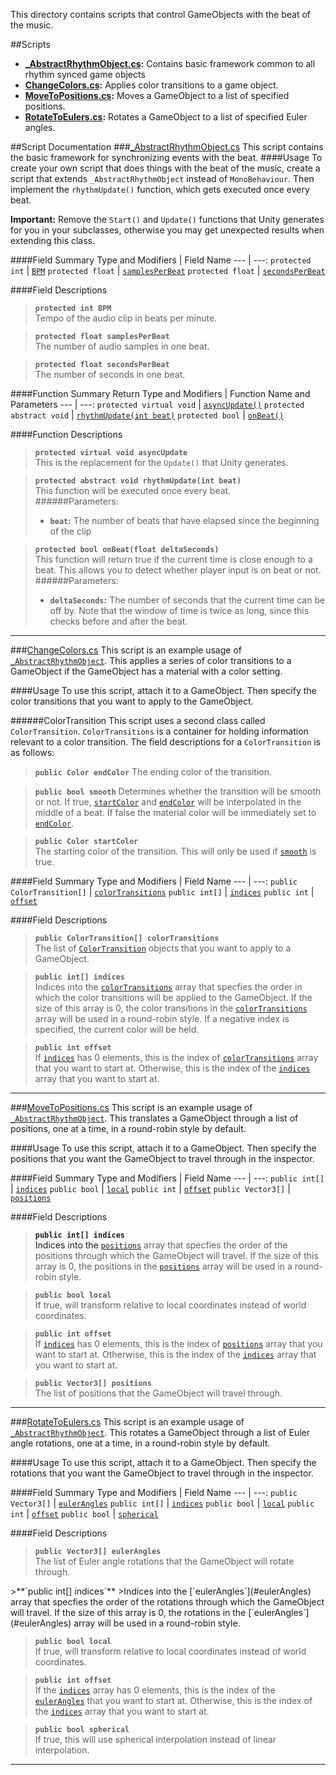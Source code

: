 This directory contains scripts that control GameObjects with the beat of the music.

##Scripts
- **[_AbstractRhythmObject.cs](#_AbstractRhythmObject.cs):** Contains basic framework common to all rhythm synced game objects
- **[ChangeColors.cs](#ChangeColors.cs):** Applies color transitions to a game object.
- **[MoveToPositions.cs](#MoveToPositions.cs):** Moves a GameObject to a list of specified positions.
- **[RotateToEulers.cs](#RotateToEulers.cs):** Rotates a GameObject to a list of specified Euler angles.

##Script Documentation
###<a name="_AbstractRhythmObject.cs"></a>[_AbstractRhythmObject.cs](./_AbstractRhythmObject.cs)
This script contains the basic framework for synchronizing events with the beat.
####Usage
To create your own script that does things with the beat of the music, create a script that extends `_AbstractRhythmObject` instead of `MonoBehaviour`. Then implement the `rhythmUpdate()` function, which gets executed once every beat.

**Important:** Remove the `Start()` and `Update()` functions that Unity generates for you in your subclasses, otherwise you may get unexpected results when extending this class.

####Field Summary
Type and Modifiers | Field Name
--- | ---:
`protected int` | [`BPM`](#BPM)
`protected float` | [`samplesPerBeat`](#samplesPerBeat)
`protected float` | [`secondsPerBeat`](#secondsPerBeat)

####Field Descriptions
<a name="BPM"></a>
>**`protected int BPM`**  
>Tempo of the audio clip in beats per minute.

<a name="samplesPerBeat"></a>
>**`protected float samplesPerBeat`**  
>The number of audio samples in one beat.

<a name="secondsPerBeat"></a>
>**`protected float secondsPerBeat`**  
>The number of seconds in one beat.

####Function Summary
Return Type and Modifiers | Function Name and Parameters
--- | ---:
`protected virtual void` | [`asyncUpdate()`](#asyncUpdate)
`protected abstract void` | [`rhythmUpdate(int beat)`](#rhythmUpdate)
`protected bool` | [`onBeat()`](#onBeat)

####Function Descriptions
<a name="asyncUpdate()"></a>
>**`protected virtual void asyncUpdate`**  
>This is the replacement for the `Update()` that Unity generates.

<a name="rhythmUpdate"></a>
>**`protected abstract void rhythmUpdate(int beat)`**  
>This function will be executed once every beat.  
>######Parameters:
>- **`beat`:** The number of beats that have elapsed since the beginning of the clip

<a name="onBeat"></a>
>**`protected bool onBeat(float deltaSeconds)`**  
>This function will return true if the current time is close enough to a beat. This allows you to detect whether player input is on beat or not.  
>######Parameters:
>- **`deltaSeconds`:** The number of seconds that the current time can be off by. Note that the window of time is twice as long, since this checks before and after the beat.

___
###<a name="ChangeColors.cs"></a>[ChangeColors.cs](./ChangeColors.cs)
This script is an example usage of [`_AbstractRhythmObject`](#_AbstractRhythmObject.cs). This applies a series of color transitions to a GameObject if the GameObject has a material with a color setting.

####Usage
To use this script, attach it to a GameObject. Then specify the color transitions that you want to apply to the GameObject.

<a name="ColorTransition"></a>
######ColorTransition
This script uses a second class called `ColorTransition`. `ColorTransitions` is a container for holding information relevant to a color transition. The field descriptions for a `ColorTransition` is as follows:
<a name="endColor"></a>
>**`public Color endColor`**
>The ending color of the transition.

<a name="smooth"></a>
>**`public bool smooth`**
>Determines whether the transition will be smooth or not. If true, [`startColor`](#startColor) and [`endColor`](#endColor) will be interpolated in the middle of a beat. If false the material color will be immediately set to [`endColor`](#endColor).

<a name="startColor"></a>
>**`public Color startColor`**  
>The starting color of the transition. This will only be used if [`smooth`](#smooth) is true.

####Field Summary
Type and Modifiers | Field Name
--- | ---:
`public ColorTransition[]` | [`colorTransitions`](#colorTransitions)
`public int[]` | [`indices`](#ChangeColors_indices)
`public int` | [`offset`](#ChangeColors_offset)

####Field Descriptions
<a name="colorTransitions"></a>
>**`public ColorTransition[] colorTransitions`**  
>The list of [`ColorTransition`](#ColorTransition) objects that you want to apply to a GameObject.

<a name="ChangeColors_indices"></a>
>**`public int[] indices`**  
>Indices into the [`colorTransitions`](#colorTransitions) array that specfies the order in which the color transitions will be applied to the GameObject. If the size of this array is 0, the color transitions in the [`colorTransitions`](#colorTransitions) array will be used in a round-robin style. If a negative index is specified, the current color will be held.

<a name="ChangeColors_offset"></a>
>**`public int offset`**  
>If [`indices`](#ChangeColors_indices) has 0 elements, this is the index of [`colorTransitions`](#colorTransitions) array that you want to start at. Otherwise, this is the index of the [`indices`](#ChangeColors_indices) array that you want to start at.

___
###<a name="MoveToPositions.cs"></a>[MoveToPositions.cs](./MoveToPositions.cs)
This script is an example usage of [`_AbstractRhythmObject`](#_AbstractRhythmObject.cs). This translates a GameObject through a list of positions, one at a time, in a round-robin style by default.

####Usage
To use this script, attach it to a GameObject. Then specify the positions that you want the GameObject to travel through in the inspector.

####Field Summary
Type and Modifiers | Field Name
--- | ---:
`public int[]` | [`indices`](#MoveToPositions_indices)
`public bool` | [`local`](#MoveToPositions_local)
`public int` | [`offset`](#MoveToPositions_offset)
`public Vector3[]` | [`positions`](#positions)

####Field Descriptions
<a name="MoveToPositions_indices">
>**`public int[] indices`**  
>Indices into the [`positions`](#positions) array that specfies the order of the positions through which the GameObject will travel. If the size of this array is 0, the positions in the [`positions`](#positions) array will be used in a round-robin style.

<a name="MoveToPositions_local"></a>
>**`public bool local`**  
>If true, will transform relative to local coordinates instead of world coordinates.

<a name="MoveToPositions_offset"></a>
>**`public int offset`**  
>If [`indices`](#MoveToPositions_indices) has 0 elements, this is the index of [`positions`](#positions) array that you want to start at. Otherwise, this is the index of the [`indices`](#MoveToPositions_indices) array that you want to start at.

<a name="positions"></a>
>**`public Vector3[] positions`**  
>The list of positions that the GameObject will travel through.

___
###<a name="RotateToEulers.cs"></a>[RotateToEulers.cs](./RotateToEulers.cs)
This script is an example usage of [`_AbstractRhythmObject`](#_AbstractRhythmObject.cs). This rotates a GameObject through a list of Euler angle rotations, one at a time, in a round-robin style by default.

####Usage
To use this script, attach it to a GameObject. Then specify the rotations that you want the GameObject to travel through in the inspector.

####Field Summary
Type and Modifiers | Field Name
--- | ---:
`public Vector3[]` | [`eulerAngles`](#eulerAngles)
`public int[]` | [`indices`](#RotateToEulers_indices)
`public bool` | [`local`](#RotateToEulers_local)
`public int` | [`offset`](#RotateToEulers_offset)
`public bool` | [`spherical`](#spherical)

####Field Descriptions
<a name="eulerAngles"></a>
>**`public Vector3[] eulerAngles`**  
>The list of Euler angle rotations that the GameObject will rotate through.

<a name="RotateToEulers_indices">
>**`public int[] indices`**  
>Indices into the [`eulerAngles`](#eulerAngles) array that specfies the order of the rotations through which the GameObject will travel. If the size of this array is 0, the rotations in the [`eulerAngles`](#eulerAngles) array will be used in a round-robin style.

<a name="RotateToEulers_local"></a>
>**`public bool local`**  
>If true, will transform relative to local coordinates instead of world coordinates.

<a name="RotateToEulers_offset"></a>
>**`public int offset`**  
>If the [`indices`](#RotateToEulers_indices) array has 0 elements, this is the index of the [`eulerAngles`](#eulerAngles) that you want to start at. Otherwise, this is the index of the [`indices`](#RotateToEulers_indices) array that you want to start at.

<a name="spherical"></a>
>**`public bool spherical`**  
>If true, this will use spherical interpolation instead of linear interpolation.

___
